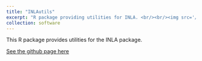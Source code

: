 ```yaml
---
title: "INLAutils"
excerpt: "R package providing utilities for INLA. <br/><br/><img src='/images/shapefileraster-1.png'>"
collection: software
---
```


This R package provides utilities for the INLA package.

[See the github page here](http://www.github.com/timcdlucas/INLAutils)
